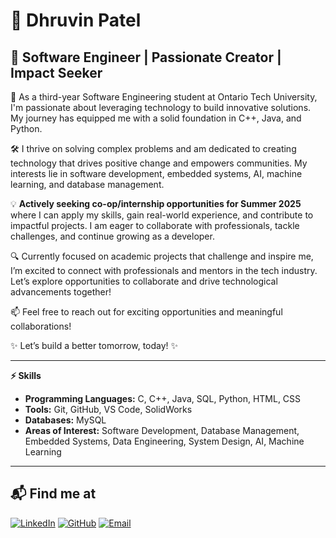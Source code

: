 # 👋 **Dhruvin Patel**

## 🚀 Software Engineer | Passionate Creator | Impact Seeker

🌟 As a third-year Software Engineering student at Ontario Tech University, I'm passionate about leveraging technology to build innovative solutions. My journey has equipped me with a solid foundation in C++, Java, and Python.

🛠️ I thrive on solving complex problems and am dedicated to creating technology that drives positive change and empowers communities. My interests lie in software development, embedded systems, AI, machine learning, and database management.

💡 **Actively seeking co-op/internship opportunities for Summer 2025** where I can apply my skills, gain real-world experience, and contribute to impactful projects. I am eager to collaborate with professionals, tackle challenges, and continue growing as a developer.

🔍 Currently focused on academic projects that challenge and inspire me, I’m excited to connect with professionals and mentors in the tech industry. Let’s explore opportunities to collaborate and drive technological advancements together!

📫 Feel free to reach out for exciting opportunities and meaningful collaborations!

✨ Let’s build a better tomorrow, today! ✨

---

**⚡ Skills**
- **Programming Languages:** C, C++, Java, SQL, Python, HTML, CSS  
- **Tools:** Git, GitHub, VS Code, SolidWorks  
- **Databases:** MySQL  
- **Areas of Interest:** Software Development, Database Management, Embedded Systems, Data Engineering, System Design, AI, Machine Learning

---

## 📬 Find me at

[![LinkedIn](https://img.shields.io/badge/LinkedIn-blue?style=for-the-badge&logo=linkedin)](https://www.linkedin.com/in/dhruvin-patel09)
[![GitHub](https://img.shields.io/badge/GitHub-black?style=for-the-badge&logo=github)](https://github.com/dp0912)
[![Email](https://img.shields.io/badge/Email-D14836?style=for-the-badge&logo=gmail&logoColor=white)](mailto:dhruvinvpatel12@gmail.com)
